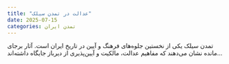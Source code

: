 ```yaml
---
title: "عدالت در تمدن سیلک"
date: 2025-07-15
categories: تمدن ایران
---
```


تمدن سیلک یکی از نخستین جلوه‌های فرهنگ و آیین در تاریخ ایران است. آثار برجای مانده نشان می‌دهند که مفاهیم عدالت، مالکیت و آیین‌پذیری از دیرباز جایگاه داشته‌اند...